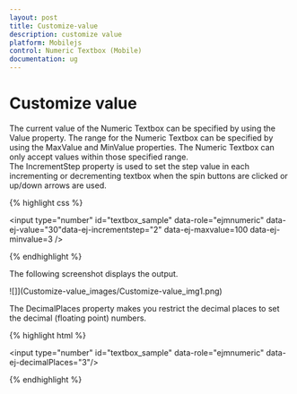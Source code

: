 ```yaml
---
layout: post
title: Customize-value
description: customize value
platform: Mobilejs
control: Numeric Textbox (Mobile)
documentation: ug
---
```


# Customize value

The current value of the Numeric Textbox can be specified by using the Value property. The range for the Numeric Textbox can be specified by using the MaxValue and MinValue properties. The Numeric Textbox can only accept values within those specified range. The IncrementStep property is used to set the step value in each incrementing or decrementing textbox when the spin buttons are clicked or up/down arrows are used.

{% highlight css %}

<input type="number" id="textbox_sample" data-role="ejmnumeric" data-ej-value="30"data-ej-incrementstep="2" data-ej-maxvalue=100 data-ej-minvalue=3 />

{% endhighlight %}

The following screenshot displays the output.

![]](Customize-value_images/Customize-value_img1.png)

The DecimalPlaces property makes you restrict the decimal places to set the decimal (floating point) numbers.

{% highlight html %}

<input type="number" id="textbox_sample" data-role="ejmnumeric" data-ej-decimalPlaces="3"/>

{% endhighlight %}